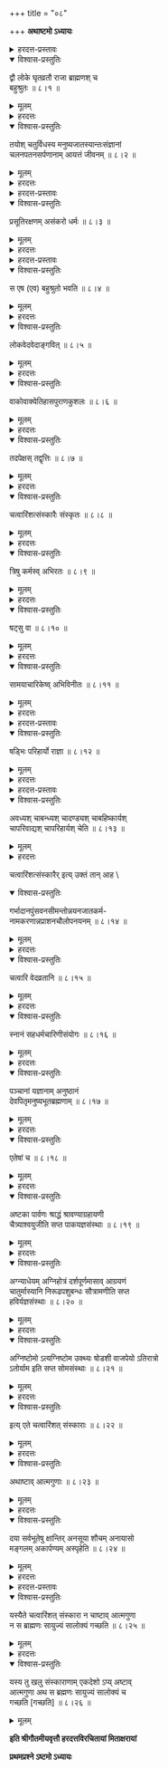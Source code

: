+++
title = "०८"

+++
**अथाष्टमो ऽध्यायः**

<details><summary>हरदत्त-प्रस्तावः</summary>

आपद्वृत्तिम् आश्रितो यदि तत्रैव रमेत केनासौ निवार्यत इत्य् आह ।
</details>

<details open><summary>विश्वास-प्रस्तुतिः</summary>

द्वौ लोके घृतव्रतौ राजा ब्राह्मणश् च   
बहुश्रुतः ॥ ८।१ ॥
</details>

<details><summary>मूलम्</summary>

द्वौ लोके घृतव्रतौ राजा ब्राह्मणश् च   
बहुश्रुतः ॥ ८।१ ॥
</details>

<details><summary>हरदत्तः</summary>

लोको राष्ट्रम् । वीप्सालोपश् चात्र द्रष्टव्यः । लोके लोके धृतव्रतौ व्रतानां कर्मणां धारयितारौ द्वौ राजा बहुश्रुतश् च ब्राह्मणः । तौ सर्वस्य सर्वापदो दण्डोपदेशाभ्यां निवारयितारौ ॥ ८।१ ॥
</details>



<details open><summary>विश्वास-प्रस्तुतिः</summary>

तयोश् चतुर्विधस्य मनुष्यजातस्यान्तःसंज्ञानां   
चलनपतनसर्पणानाम् आयत्तं जीवनम् ॥ ८।२ ॥
</details>

<details><summary>मूलम्</summary>

तयोश् चतुर्विधस्य मनुष्यजातस्यान्तःसंज्ञानां   
चलनपतनसर्पणानाम् आयत्तं जीवनम् ॥ ८।२ ॥
</details>

<details><summary>हरदत्तः</summary>

चतुर्विधस्य मनुष्यजातस्य चातुर्वर्ण्यस्यान्तरप्रभा(भ)वास् त्व् अनुलोमादयस् तन्मूलत्वात् पृथङ् नोक्ताः । अन्तःसंज्ञा वृक्षादयः स्थावरा वृद्धिक्षयवन्तः । येषाम् अन्तःसंज्ञा न बहिस् ते तथोक्ताः । तथा च मनुः ।

> तमसा बहुरूपेण चेष्टिताः कर्महेतुना ।  
> अन्तःसंज्ञा भवन्त्य् एते समदुःखसमन्विताः ॥ इति ।

चलनाः पश्वादयः । पतनाः पक्षिणः । सर्पणाः सरीसृपा भुजगादयः । एषां मनुष्यादीनां जीवनं तयो राजब्राह्मणयोर् आयत्तं तदधीनम् । राजा तु परिपन्थिनिग्रहादिना तेषां जीवनहेतुः । इतरस् तु कथं बहुश्रुत इत्य् अत आह ।

> अग्नौ प्रास्ताहुतिः सम्यग् आदित्यम् उपतिष्ठते ।  
> आदित्याज् जायते वृष्टिर् वृष्टेर् अन्नं ततः प्रजाः ॥ [म्ध् ३।७६]

इत्यादिन्यायेन जीवने हेतुः ॥ ८।२ ॥
</details>



<details><summary>हरदत्त-प्रस्तावः</summary>

न च जीवनमात्रम् एव तदधीनं किं तर्हि –
</details>

<details open><summary>विश्वास-प्रस्तुतिः</summary>

प्रसूतिरक्षणम् असंकरो धर्मः ॥ ८।३ ॥
</details>

<details><summary>मूलम्</summary>

प्रसूतिरक्षणम् असंकरो धर्मः ॥ ८।३ ॥
</details>

<details><summary>हरदत्तः</summary>

प्रसूतिर् अभिवृद्धिः । दण्डोपदेशाभ्यां यथोक्तकारितया वृष्ट्यादिद्वारेण रोगाद्युपद्रवशान्त्या चाभिवृद्धिर् भवति । चोरनिग्रहाद् रक्षणम् अपि । दण्डप्रायश्चित्तोपदेशाभ्यां भवति वर्णानाम् असंकरो ऽसंमेलनम् अपि । विहितोपदेशात् प्रतिषिद्धसेवायां दण्डधारणाच् धर्मो ऽपि भवति । एतत् सर्वं तयोर् आयत्तम् ॥ ८।३ ॥
</details>



<details><summary>हरदत्त-प्रस्तावः</summary>

बहुश्रुत इत्य् उक्तं प्रतिपादयति ।_ ।
</details>

<details open><summary>विश्वास-प्रस्तुतिः</summary>

स एष (एव) बहुश्रुतो भवति ॥ ८।४ ॥
</details>

<details><summary>मूलम्</summary>

स एष (एव) बहुश्रुतो भवति ॥ ८।४ ॥
</details>

<details><summary>हरदत्तः</summary>

स एष इति वक्ष्यमाणनिर्देशः ॥ ८।४ ॥
</details>



<details open><summary>विश्वास-प्रस्तुतिः</summary>

लोकवेदवेदाङ्गवित् ॥ ८।५ ॥
</details>

<details><summary>मूलम्</summary>

लोकवेदवेदाङ्गवित् ॥ ८।५ ॥
</details>

<details><summary>हरदत्तः</summary>

लोकशब्देन लोकव्यवहारसिद्धा जनपदादिधर्मा उच्यन्ते । तेषां वेदाश् चत्वार ऋग्यजुःसामाथर्वणाः । अङ्गानि षट् । व्याकरणं शिक्षा छन्दो ज्योतिषं कल्पसूत्राणि निरुक्तम् अपि । तेषां वेत्ता पाठतो ऽर्थथश् च ॥ ८।५ ॥
</details>



<details open><summary>विश्वास-प्रस्तुतिः</summary>

वाकोवाक्येतिहासपुराणकुशलः ॥ ८।६ ॥
</details>

<details><summary>मूलम्</summary>

वाकोवाक्येतिहासपुराणकुशलः ॥ ८।६ ॥
</details>

<details><summary>हरदत्तः</summary>

वेदशास्त्रोपयोगीनि तर्कोक्तिप्रत्युक्तिरूपाणि वाक्यानि । यथा महाभारते – कः स्विद् एकाकी सूर्य एकाकी चरतीत्यादीनि वाकोवाक्यम् । भारतरामायणादीनीतिहासः । पुराणं विष्णुपुराणशिवपुराणाद्यष्टादशविधम् । तेषु कुशलः समर्थः ॥ ८।६ ॥
</details>



<details open><summary>विश्वास-प्रस्तुतिः</summary>

तदपेक्षस् तद्वृत्तिः ॥ ८।७ ॥
</details>

<details><summary>मूलम्</summary>

तदपेक्षस् तद्वृत्तिः ॥ ८।७ ॥
</details>

<details><summary>हरदत्तः</summary>

यान्य् एतानि लोकादीन्य् अनूक्तानि तान्य् अपेक्षत इति । तद्वृत्तिस् तदभिहितानां कर्मणाम् अनुष्ठाता ॥ ८।७ ॥
</details>



<details open><summary>विश्वास-प्रस्तुतिः</summary>

चत्वारिंशत्संस्कारैः संस्कृतः ॥ ८।८ ॥
</details>

<details><summary>मूलम्</summary>

चत्वारिंशत्संस्कारैः संस्कृतः ॥ ८।८ ॥
</details>

<details><summary>हरदत्तः</summary>

चत्वारिंशत्संस्कारा गर्भाधानादयो वक्ष्यन्ते । तैः संस्कृतः ॥ ८।८ ॥
</details>



<details open><summary>विश्वास-प्रस्तुतिः</summary>

त्रिषु कर्मस्व् अभिरतः ॥ ८।९ ॥
</details>

<details><summary>मूलम्</summary>

त्रिषु कर्मस्व् अभिरतः ॥ ८।९ ॥
</details>

<details><summary>हरदत्तः</summary>

इज्याध्ययनदानानि त्रीणि कर्माणि । तेष्व् अभिरतः । तेषां सातत्येनानुष्ठाता । तद्वृत्तिर् इत्य् अनेनैव सिद्धे पुनर्वचनम् अतिदार्ढ्यार्थम् ॥ ८।९ ॥
</details>



<details open><summary>विश्वास-प्रस्तुतिः</summary>

षट्सु वा ॥ ८।१० ॥
</details>

<details><summary>मूलम्</summary>

षट्सु वा ॥ ८।१० ॥
</details>

<details><summary>हरदत्तः</summary>

याजनाध्यापनप्रतिग्रहैः सह षट् कर्माणि तेष्व् अभिरतः । वाशब्देन पूर्वोक्तेषु नियमः ॥ ८।१० ॥
</details>



<details open><summary>विश्वास-प्रस्तुतिः</summary>

सामयाचारिकेष्व् अभिविनीतः ॥ ८।११ ॥
</details>

<details><summary>मूलम्</summary>

सामयाचारिकेष्व् अभिविनीतः ॥ ८।११ ॥
</details>

<details><summary>हरदत्तः</summary>

पौरुषेयी व्यवस्था समयः । तन्मूला आचाराः समयाचारास् तेषु भवा सामयाचारिकाः स्मार्ता धर्मास् तेष्व् अभिविनीतः पित्रादिभिः सम्यक् शिक्षितः ॥ ८।११ ॥
</details>



<details><summary>हरदत्त-प्रस्तावः</summary>

स एवंरूपो ब्राह्मणः –
</details>

<details open><summary>विश्वास-प्रस्तुतिः</summary>

षड्भिः परिहार्यो राज्ञा ॥ ८।१२ ॥
</details>

<details><summary>मूलम्</summary>

षड्भिः परिहार्यो राज्ञा ॥ ८।१२ ॥
</details>

<details><summary>हरदत्तः</summary>

षड्भिर् वक्ष्यमाणैर् वधादिभिः परिहार्यो राज्ञा भवति । परिहारो वर्जनम् ॥ ८।१२ ॥
</details>



<details><summary>हरदत्त-प्रस्तावः</summary>

तान् वधादीन् आह ।
</details>

<details open><summary>विश्वास-प्रस्तुतिः</summary>

अवध्यश् चाबन्ध्यश् चादण्ड्यश् चाबहिष्कार्यश्   
चापरिवाद्यश् चापरिहार्यश् चेति ॥ ८।१३ ॥
</details>

<details><summary>मूलम्</summary>

अवध्यश् चाबन्ध्यश् चादण्ड्यश् चाबहिष्कार्यश्   
चापरिवाद्यश् चापरिहार्यश् चेति ॥ ८।१३ ॥
</details>

<details><summary>हरदत्तः</summary>

वधस् ताडनम् । बन्धो निगडनम् । दण्डो ऽर्थापहारः । बहिष्कारो ग्रामादिभ्यो निरसनम् । परिवादो दोषसंकीर्तनम् । परिहारस् त्यागः । षड् एते वधादय एवंभूते बहुश्रुते ब्राह्मणे सत्य् अबुद्धिपूर्वापराधे राज्ञा वर्ज्याः । बुद्धिपूर्वस्य तु प्रसङ्गाभावात् । इतिशब्धः प्रकारवचने । यच् चान्यद् एवंरूपसंभाषादि तद् अपि वर्ज्यम् इति ॥ ८।१३ ॥
</details>

चत्वारिंशत्संस्कारैर् इत्य् उक्तं तान् आह \

<details open><summary>विश्वास-प्रस्तुतिः</summary>

गर्भादानपुंसवनसीमन्तोन्नयनजातकर्म-  
नामकरणान्नप्राशनचौलोपनयनम् ॥ ८।१४ ॥
</details>

<details><summary>मूलम्</summary>

गर्भादानपुंसवनसीमन्तोन्नयनजातकर्म-  
नामकरणान्नप्राशनचौलोपनयनम् ॥ ८।१४ ॥
</details>

<details><summary>हरदत्तः</summary>

समाहारद्वन्द्वः । गर्भाधानम् ऋताव् उपेयाद् इत्यादिकालनियमेन सूत्रवारोक्तविधाननिषेकः । गर्भाधानादयः संस्कारास् तत्तद्गृह्येषूक्ताः । इह तु संस्कारगणनार्थं स्वरूपनिर्देशमात्रं कृतम् ॥ ८।१४ ॥
</details>



<details open><summary>विश्वास-प्रस्तुतिः</summary>

चत्वारि वेदव्रतानि ॥ ८।१५ ॥
</details>

<details><summary>मूलम्</summary>

चत्वारि वेदव्रतानि ॥ ८।१५ ॥
</details>

<details><summary>हरदत्तः</summary>

एतानि प्रतिवेदं प्रतिशाखं च गृह्येषूक्तानि ॥ ८।१५ ॥
</details>



<details open><summary>विश्वास-प्रस्तुतिः</summary>

स्नानं सहधर्मचारिणीसंयोगः ॥ ८।१६ ॥
</details>

<details><summary>मूलम्</summary>

स्नानं सहधर्मचारिणीसंयोगः ॥ ८।१६ ॥
</details>

<details><summary>हरदत्तः</summary>

स्नानं समावर्तनम् । सहधर्मचारिणीसंयोगो विवाहः ॥ ८।१६ ॥
</details>



<details open><summary>विश्वास-प्रस्तुतिः</summary>

पञ्चानां यज्ञानाम् अनुष्ठानं   
देवपितृमनुष्यभूतब्रह्मणाम् ॥ ८।१७ ॥
</details>

<details><summary>मूलम्</summary>

पञ्चानां यज्ञानाम् अनुष्ठानं   
देवपितृमनुष्यभूतब्रह्मणाम् ॥ ८।१७ ॥
</details>

<details><summary>हरदत्तः</summary>

पञ्चानां देवानां यज्ञास् तेषाम् अनुष्ठानम् । एतत् पञ्चमहायज्ञानुष्ठानम् अहर् अहः कर्तव्यम् । न तु सकृत्कृतेन संस्कारसिद्धिः । पञ्चग्रहणात् पञ्चैते पृथक्संस्कारा न पुनः समुदिता एकाः संस्काराः ॥ ८।१७ ॥
</details>



<details open><summary>विश्वास-प्रस्तुतिः</summary>

एतेषां च ॥ ८।१८ ॥
</details>

<details><summary>मूलम्</summary>

एतेषां च ॥ ८।१८ ॥
</details>

<details><summary>हरदत्तः</summary>

वक्ष्यमाणानाम् अष्टकादीनां च पाकयज्ञानाम् अनुष्ठानं संस्कार इति ॥ ८।१८ ॥
</details>



<details open><summary>विश्वास-प्रस्तुतिः</summary>

अष्टका पार्वणः श्राद्धं श्रावण्याग्रहायणी  
चैत्र्याश्वयुजीति सप्त पाकयज्ञसंस्थाः ॥ ८।१९ ॥
</details>

<details><summary>मूलम्</summary>

अष्टका पार्वणः श्राद्धं श्रावण्याग्रहायणी  
चैत्र्याश्वयुजीति सप्त पाकयज्ञसंस्थाः ॥ ८।१९ ॥
</details>

<details><summary>हरदत्तः</summary>

ऊर्ध्वम् आग्रहायण्यास् त्रयो ऽपरपक्षास् तेष्व् एकैकस्मिन्न् एकाष्टका भवतीति छन्दोगाः । हेमन्तशिशिरयोश् चतुर्णाम् अपरपक्षाणाम् अष्टमीष्व् अष्टकैकस्यां चेत्य् आश्वलायनः । या माध्याः पौर्णमास्या उपरिष्टान् मध्याष्टका तस्याम् अष्टमी ज्येष्ठया संपद्यते । ताम् एकाष्टकेत्य् आचक्षत इत्य् आपस्तम्बः । आग्रहायणी मार्गशीर्ष्यां पौर्णमास्यां क्रियमाणः सर्पबलिर् उत्सर्गहोमः । हेमन्ते प्रत्यवरोहणाख्यं च कर्माग्रहायणीशब्देनोच्यते । चैत्री शूलगवः । ईशानबलिर् इत्य् आपस्तम्बीयानां प्रसिद्धः स चैत्र्यां पौर्णमास्यां भवति । अथ शूलगवः शरदि वसन्ते चेत्य् आश्वलायनः । आश्वयुजीं रुद्याय स इति छन्दोगाः । आश्वयुज्यां पौर्णमास्यां तत् कर्मनिवेशनम् अलंक्र्त्य स्नाताः शुचिवाससः पशुपतये स्थालीपाकं निरुप्य जुहुयुर् इत्य् आश्वलायनः । अनाहिताग्नेर् आग्रयणम् अपि तत्रैव भवति । तद् इदं द्वयम् आश्वयुजीशब्देन विवक्षितम् । पाकयज्ञ इति गार्याणां कर्मणाम् आख्या । यथाह आपस्तम्बः: “लौकिकानां पाकयज्ञशब्दः” इति । संस्थाविधाः पाकयज्ञविधाः स्पतेत्य् अर्थः ॥ ८।१९ ॥
</details>



<details open><summary>विश्वास-प्रस्तुतिः</summary>

अग्न्याधेयम् अग्निहोत्रं दर्शपूर्णमासाव् आग्रयणं  
चातुर्मास्यानि निरूढपशुबन्धः सौत्रामणीति सप्त  
  हविर्यज्ञसंस्थाः ॥ ८।२० ॥
</details>

<details><summary>मूलम्</summary>

अग्न्याधेयम् अग्निहोत्रं दर्शपूर्णमासाव् आग्रयणं  
चातुर्मास्यानि निरूढपशुबन्धः सौत्रामणीति सप्त  
  हविर्यज्ञसंस्थाः ॥ ८।२० ॥
</details>

<details><summary>हरदत्तः</summary>

अग्न्याधेयादयः श्रुतिसिद्धाः संस्कारेषु गण्यन्ते । सप्तग्रहणाद् दर्शपूर्णमासौ समुदायतयैकः संस्कारः । सोमसंबन्धाभावाद् धर्विर्यज्ञा इति ॥ ८।२० ॥
</details>



<details open><summary>विश्वास-प्रस्तुतिः</summary>

अग्निष्टोमो ऽत्यग्निष्टोम उक्थ्यः षोडशी वाजपेयो ऽतिरात्रो   
ऽतोर्याम इति सप्त सोमसंस्थाः ॥ ८।२१ ॥
</details>

<details><summary>मूलम्</summary>

अग्निष्टोमो ऽत्यग्निष्टोम उक्थ्यः षोडशी वाजपेयो ऽतिरात्रो   
ऽतोर्याम इति सप्त सोमसंस्थाः ॥ ८।२१ ॥
</details>

<details><summary>हरदत्तः</summary>

अग्निष्टोमो राजन्यस्य । षोडशिग्रहो गृह्यते यत्र सो ऽत्यग्निष्टोमः । ब्राह्मणस्य कथम् अयं संस्कार इति चिन्त्यम् । अन्ये प्रसिद्धाः ॥ ८।२१ ॥
</details>



<details open><summary>विश्वास-प्रस्तुतिः</summary>

इत्य् एते चत्वारिंशत् संस्काराः ॥ ८।२२ ॥
</details>

<details><summary>मूलम्</summary>

इत्य् एते चत्वारिंशत् संस्काराः ॥ ८।२२ ॥
</details>

<details><summary>हरदत्तः</summary>

इत्य् उक्तोपसंहारः । चत्वारिंशद्ग्रहणाद् एव तावन्त एव संस्काराः । अन्यानि स्मार्तकर्माणि काम्यादीनि चेति ॥ ८।२२ ॥
</details>



<details open><summary>विश्वास-प्रस्तुतिः</summary>

अथाष्टाव् आत्मगुणाः ॥ ८।२३ ॥
</details>

<details><summary>मूलम्</summary>

अथाष्टाव् आत्मगुणाः ॥ ८।२३ ॥
</details>

<details><summary>हरदत्तः</summary>

वक्ष्यन्त इति शेषः । अथशब्दः संभावनायाम् ॥ ८।२३ ॥
</details>



<details open><summary>विश्वास-प्रस्तुतिः</summary>

दया सर्वभूतेषु क्षान्तिर् अनसूया शौचम् अनायासो   
मङ्गलम् अकार्पण्यम् अस्पृहेति ॥ ८।२४ ॥
</details>

<details><summary>मूलम्</summary>

दया सर्वभूतेषु क्षान्तिर् अनसूया शौचम् अनायासो   
मङ्गलम् अकार्पण्यम् अस्पृहेति ॥ ८।२४ ॥
</details>

<details><summary>हरदत्तः</summary>

> आत्मवत् सर्वभूतेषु यध् धिताय शिवाय च ।  
> वर्तते सततं हृष्टः कृत्स्ना ह्य् एषा दया स्मृता ॥ १ ॥  
> आक्रुष्टो ऽभिहतो वापि न क्रोशेन् न च ताडयेत् ।  
> अदुष्टो वाक्मनःकायैः सा तितिक्षा क्षमा स्मृता ॥ २ ॥  
> यो धर्मम् अर्थं कामं च लभते मोक्षम् एव च ।  
> न द्विष्यात् तं सदा प्राज्ञः सानसूया स्मृता बुधैः ॥ ३ ॥  
> द्रव्यशौचं मनःशौचं वाचिकं कायिकं तथा ।  
> शौचं चतुर्विधं प्रोक्तम् ऋषिभिस् तत्त्वदर्शिभिः ॥ ४ ॥  
> यद् आरम्भे भवेत् पीडा नित्यम् अत्यन्तम् आत्मनः ।  
> तद् वर्जयेद् धर्म्यम् अपि सो ऽनायासः प्रकीर्तितः ॥ ५ ॥  
> प्रशस्ताचरणं नित्यम् अप्रशस्तविवर्जनम् ।  
> एतद् धि मङ्गलं प्रोक्तं मुनिभिस् तत्त्वदर्शिभिः ॥ ६ ॥  
> आपद्य् अपि च कष्टायां भवेद् दीनो न कस्यचित् ।  
> संविभागरुचिश् च स्यात् तद् अकार्पण्यम् उच्यते ॥ ७ ॥  
> विवर्जयेद् असंतोषं विषयेषु सदा नरः ।  
> परद्रव्याभिलाषं च सास्पृहा कथ्यते बुधैः ॥ ८ ॥

इत्य् उक्तप्रकारेणाष्टाव् आत्मगुणाः ॥ ८।२४ ॥
</details>



<details><summary>हरदत्त-प्रस्तावः</summary>

एषाम् उत्कर्षम् आह ।
</details>

<details open><summary>विश्वास-प्रस्तुतिः</summary>

यस्यैते चत्वारिंशत् संस्कारा न चाष्टाव् आत्मगुणा  
न स ब्राह्मणः सायुज्यं सालोक्यं गच्छति ॥ ८।२५ ॥
</details>

<details><summary>मूलम्</summary>

यस्यैते चत्वारिंशत् संस्कारा न चाष्टाव् आत्मगुणा  
न स ब्राह्मणः सायुज्यं सालोक्यं गच्छति ॥ ८।२५ ॥
</details>

<details><summary>हरदत्तः</summary>

सालोक्यं समानलोकवासित्वम् । एकदेशसंयोगात् सालोक्यं समस्तयोगात् सायुज्यम् इति ॥ ८।२५ ॥
</details>



<details open><summary>विश्वास-प्रस्तुतिः</summary>

यस्य तु खलु संस्काराणाम् एकदेशो ऽप्य् अष्टाव्   
आत्मगुणा अथ स ब्रह्मणः सायुज्यं सालोक्यं च  
  गच्छति [गच्छति] ॥ ८।२६ ॥
</details>

<details><summary>मूलम्</summary>

यस्य तु खलु संस्काराणाम् एकदेशो ऽप्य् अष्टाव्   
आत्मगुणा अथ स ब्रह्मणः सायुज्यं सालोक्यं च  
  गच्छति [गच्छति] ॥ ८।२६ ॥


तुशब्दो विशेषवाची । खलुशब्दः प्रसिद्धौ । यस्य चत्वारिंशत्संस्कारेषु द्विजत्वमूलकतिपयसंस्कारसंबन्धे ऽप्य् अष्टाव् आत्मगुणाः सन्ति । अथ शब्दो निर्धारणे ब्रह्मणः सायुज्यं सालोक्यं च गच्छत्य् एव । [अभ्यासो ऽध्यायसमाप्त्यर्थः] ।
</details>

**इति श्रीगौतमीयवृत्तौ हरदत्तविरचितायां मिताक्षरायां**

**प्रथमप्रश्ने ऽष्टमो ऽध्यायः**
